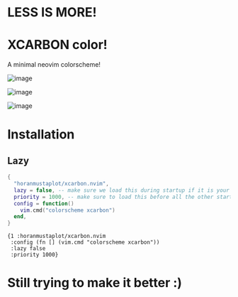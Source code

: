 # LESS IS MORE!
# XCARBON color!
A minimal neovim colorscheme!

![image](https://github.com/user-attachments/assets/f2647097-eea7-4caf-a862-6a6cb87e21a0)

![image](https://github.com/user-attachments/assets/ebd8dd17-4cd4-4ad3-b61e-43921d3d68b7)

![image](https://github.com/user-attachments/assets/4db66841-7f0e-45ec-958d-84d9d9a57f02)

# Installation
## Lazy
```lua
{
  "horanmustaplot/xcarbon.nvim",
  lazy = false, -- make sure we load this during startup if it is your main colorscheme
  priority = 1000, -- make sure to load this before all the other start plugins
  config = function()
    vim.cmd("colorscheme xcarbon")
  end,
}
```
``` fennel
{1 :horanmustaplot/xcarbon.nvim
 :config (fn [] (vim.cmd "colorscheme xcarbon"))
 :lazy false
 :priority 1000}
```

# Still trying to make it better :)
